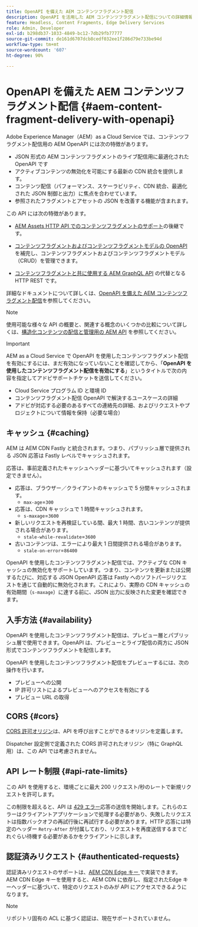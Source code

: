 ```yaml
---
title: OpenAPI を備えた AEM コンテンツフラグメント配信
description: OpenAPI を活用した AEM コンテンツフラグメント配信についての詳細情報
feature: Headless, Content Fragments, Edge Delivery Services
role: Admin, Developer
exl-id: b298db37-1033-4849-bc12-7db29fb77777
source-git-commit: de161d6707dcb8cedf032ee1f286d79e733be94d
workflow-type: tm+mt
source-wordcount: '607'
ht-degree: 90%

---
```



# OpenAPI を備えた AEM コンテンツフラグメント配信 {#aem-content-fragment-delivery-with-openapi}

Adobe Experience Manager（AEM）as a Cloud Service では、コンテンツフラグメント配信用の AEM OpenAPI には次の特徴があります。

* JSON 形式の AEM コンテンツフラグメントのライブ配信用に最適化された OpenAPI です
* アクティブコンテンツの無効化を可能にする最新の CDN 統合を提供します。
* コンテンツ配信（パフォーマンス、スケーラビリティ、CDN 統合、最適化された JSON 制御と出力）に焦点を合わせています。
* 参照されたフラグメントとアセットの JSON を改善する機能が含まれます。

この API には次の特徴があります。

* [AEM Assets HTTP API でのコンテンツフラグメントのサポート](/help/assets/content-fragments/assets-api-content-fragments.md)の後継です。

* [コンテンツフラグメントおよびコンテンツフラグメントモデルの OpenAPI](/help/headless/content-fragment-openapis.md) を補完し、コンテンツフラグメントおよびコンテンツフラグメントモデル（CRUD）を管理できます。

* [コンテンツフラグメントと共に使用する AEM GraphQL API](/help/headless/graphql-api/content-fragments.md) の代替となる HTTP REST です。

詳細なドキュメントについて詳しくは、[OpenAPI を備えた AEM コンテンツフラグメント配信](https://developer.adobe.com/experience-cloud/experience-manager-apis/api/stable/contentfragments/delivery/)を参照してください。

>[!NOTE]
>
>使用可能な様々な API の概要と、関連する概念のいくつかの比較について詳しくは、[構造化コンテンツの配信と管理用の AEM API](/help/headless/apis-headless-and-content-fragments.md) を参照してください。

>[!IMPORTANT]
>
>AEM as a Cloud Service で OpenAPI を使用したコンテンツフラグメント配信を有効にするには、まだ有効になっていないことを確認してから、「**OpenAPI を使用したコンテンツフラグメント配信を有効にする**」というタイトルで次の内容を指定してアドビサポートチケットを送信してください。
>
>* Cloud Service プログラム ID と環境 ID
>* コンテンツフラグメント配信 OpenAPI で解決するユースケースの詳細
>* アドビが対応する必要のあるすべての連絡先の詳細、およびリクエストやプロジェクトについて情報を保持（必要な場合）

## キャッシュ {#caching}

AEM は AEM CDN Fastly と統合されます。つまり、パブリッシュ層で提供される JSON 応答は Fastly レベルでキャッシュされます。

応答は、事前定義されたキャッシュヘッダーに基づいてキャッシュされます（設定できません）。

* 応答は、ブラウザー／クライアントのキャッシュで 5 分間キャッシュされます。
   * `max-age`=`300`
* 応答は、CDN キャッシュで 1 時間キャッシュされます。
   * `s-maxage`=`3600`
* 新しいリクエストを再検証している間、最大 1 時間、古いコンテンツが提供される場合があります。
   * `stale-while-revalidate`=`3600`
* 古いコンテンツは、エラーにより最大 1 日間提供される場合があります。
   * `stale-on-error`=`86400`

OpenAPI を使用したコンテンツフラグメント配信では、アクティブな CDN キャッシュの無効化をサポートしています。つまり、コンテンツを更新または公開するたびに、対応する JSON OpenAPI 応答は Fastly へのソフトパージリクエストを通じて自動的に無効化されます。これにより、実際の CDN キャッシュの有効期間（`s-maxage`）に達する前に、JSON 出力に反映された変更を確認できます。

## 入手方法 {#availability}

OpenAPI を使用したコンテンツフラグメント配信は、プレビュー層とパブリッシュ層で使用できます。OpenAPI は、プレビューとライブ配信の両方に JSON 形式でコンテンツフラグメントを配信します。

OpenAPI を使用したコンテンツフラグメント配信をプレビューするには、次の操作を行います。

* プレビューへの公開
* IP 許可リストによるプレビューへのアクセスを有効にする
* プレビュー URL の取得

## CORS {#cors}

[CORS 許可オリジン](/help/headless/deployment/cross-origin-resource-sharing.md)は、API を呼び出すことができるオリジンを定義します。

Dispatcher 設定側で定義された CORS 許可されたオリジン（特に GraphQL 用）は、この API では考慮されません。

## API レート制限 {#api-rate-limits}

この API を使用すると、環境ごとに最大 200 リクエスト/秒のレートで新規リクエストを許可します。

この制限を超えると、API は [429 エラー](https://www.rfc-editor.org/rfc/rfc6585#section-4)応答の送信を開始します。これらのエラーはクライアントアプリケーションで処理する必要があり、失敗したリクエストは指数バックオフの再試行後に再試行する必要があります。HTTP 応答には特定のヘッダー `Retry-After` が付属しており、リクエストを再度送信するまでどれぐらい待機する必要があるかをクライアントに示します。

## 認証済みリクエスト {#authenticated-requests}

認証済みリクエストのサポートは、[AEM CDN Edge キー ](/help/implementing/dispatcher/cdn-credentials-authentication.md) で実装できます。 AEM CDN Edge キーを使用すると、AEM CDN に依存し、指定されたEdge キーヘッダーに基づいて、特定のリクエストのみが API にアクセスできるようになります。

>[!NOTE]
>
>リポジトリ固有の ACL に基づく認証は、現在サポートされていません。

<!-- 
## Limitations {#limitations}
-->

